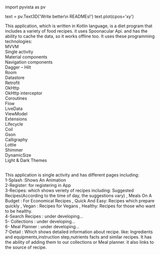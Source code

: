 import pyvista as pv

text = pv.Text3D('Write better\n READMEs!')
text.plot(cpos='xy')




This application, which is written in Kotlin language, is a diet program that includes a variety of food recipes. it uses Spoonacular Api. and has the ability to cache the data, so it works offline too. It uses these programming technologies:<br>
MVVM<br>
Single activity<br>
Material components<br>
Navigation components<br>
Dagger – Hilt<br>
Room<br>
Datastore<br>
Retrofit<br>
OkHttp<br>
OkHttp interceptor<br>
Coroutines<br>
Flow<br>
LiveData<br>
ViewModel<br>
Extensions<br>
Lifecycle<br>
Coil<br>
Gson<br>
Calligraphy<br>
Lottie<br>
Shimmer<br>
DynamicSize<br>
Light & Dark Themes<br><br>


This application is single activity and has different pages including:<br>
1-Splash :Shows An Animation<br>
2-Register: for registering in App<br>
3-Recipes: which shows veriety of recipes including: Suggested Recipes(According to the time of day, the suggestions vary) , Meals On A Budget : For Economical Recipes , Quick And Easy: Recipes which prepare quickly , Vegan : Recipes for Vegans , Healthy: Recipes for those who want to be healthy.<br>
4-Search Recipes : under developing... <br> 
5- Collections : under developing...<br>
6- Meal Planner : under developing...<br>
7-Detail : Which shows detailed information about recipe. like: Ingredients and equipments,instruction step,nutrients facts and similar recipes. It has the ability of adding them to our collections or Meal planner. it also links to the source of recipe.<br>

